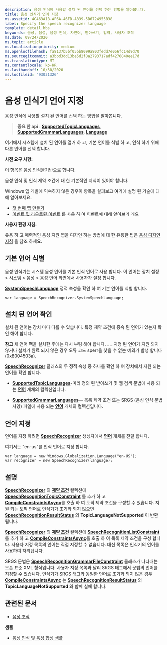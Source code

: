 ```yaml
---
description: 음성 인식에 사용할 설치 된 언어를 선택 하는 방법을 알아봅니다.
title: 음성 인식기 언어 지정
ms.assetid: 4C463A1B-AF6A-46FD-A839-5D6724955B38
label: Specify the speech recognizer language
template: detail.hbs
keywords: 음성, 음성, 음성 인식, 자연어, 받아쓰기, 입력, 사용자 조작
ms.date: 09/24/2020
ms.topic: article
ms.localizationpriority: medium
ms.openlocfilehash: fa8137b5bf05bb8099a803fedd7e056fc14d9d70
ms.sourcegitcommit: a3bbd3dd13be5d2f8a2793717adf4276840ee17d
ms.translationtype: MT
ms.contentlocale: ko-KR
ms.lasthandoff: 10/30/2020
ms.locfileid: "93031326"
---
```

# <a name="specify-the-speech-recognizer-language"></a>음성 인식기 언어 지정


음성 인식에 사용할 설치 된 언어를 선택 하는 방법을 알아봅니다.

> **중요 한 api** : [**SupportedTopicLanguages**](/uwp/api/windows.media.speechrecognition.speechrecognizer.supportedtopiclanguages), [**SupportedGrammarLanguages**](/uwp/api/windows.media.speechrecognition.speechrecognizer.supportedgrammarlanguages), [**Language**](/uwp/api/Windows.Globalization.Language)


여기에서 시스템에 설치 된 언어를 열거 하 고, 기본 언어를 식별 하 고, 인식 하기 위해 다른 언어를 선택 합니다.

**사전 요구 사항:**

이 항목은 [음성 인식을](speech-recognition.md)기반으로 합니다.

음성 인식 및 인식 제약 조건에 대 한 기본적인 지식이 있어야 합니다.

Windows 앱 개발에 익숙하지 않은 경우이 항목을 살펴보고 여기에 설명 된 기술에 대해 알아보세요.

-   [첫 번째 앱 만들기](../../get-started/your-first-app.md)
-   [이벤트 및 라우트된 이벤트](../../xaml-platform/events-and-routed-events-overview.md) 를 사용 하 여 이벤트에 대해 알아보기 개요

**사용자 환경 지침:**

유용 하 고 매력적인 음성 지원 앱을 디자인 하는 방법에 대 한 유용한 팁은 [음성 디자인 지침](./speech-interactions.md) 을 참조 하세요.

## <a name="identify-the-default-language"></a>기본 언어 식별


음성 인식기는 시스템 음성 언어를 기본 인식 언어로 사용 합니다. 이 언어는 장치 설정 &gt; 시스템 &gt; 음성 &gt; 음성 언어 화면에서 사용자가 설정 합니다.

[**SystemSpeechLanguage**](/uwp/api/windows.media.speechrecognition.speechrecognizer.systemspeechlanguage) 정적 속성을 확인 하 여 기본 언어를 식별 합니다.

```CSharp
var language = SpeechRecognizer.SystemSpeechLanguage; 
```

## <a name="confirm-an-installed-language"></a>설치 된 언어 확인


설치 된 언어는 장치 마다 다를 수 있습니다. 특정 제약 조건에 종속 된 언어가 있는지 확인 해야 합니다.

**참고**  새 언어 팩을 설치한 후에는 다시 부팅 해야 합니다. \_ \_ 지정 된 언어가 지원 되지 않거나 설치가 완료 되지 않은 경우 오류 코드 sperr을 찾을 수 없는 예외가 발생 합니다 (0x8004503a).

 

[**SpeechRecognizer**](/uwp/api/Windows.Media.SpeechRecognition.SpeechRecognizer) 클래스의 두 정적 속성 중 하나를 확인 하 여 장치에서 지원 되는 언어를 확인 합니다.

-   [**SupportedTopicLanguages**](/uwp/api/windows.media.speechrecognition.speechrecognizer.supportedtopiclanguages)-미리 정의 된 받아쓰기 및 웹 검색 문법에 사용 되는 [**언어**](/uwp/api/Windows.Globalization.Language) 개체의 컬렉션입니다.

-   [**SupportedGrammarLanguages**](/uwp/api/windows.media.speechrecognition.speechrecognizer.supportedgrammarlanguages)— 목록 제약 조건 또는 SRGS (음성 인식 문법 사양) 파일에 사용 되는 [**언어**](/uwp/api/Windows.Globalization.Language) 개체의 컬렉션입니다.

## <a name="specify-a-language"></a>언어 지정


언어를 지정 하려면 [**SpeechRecognizer**](/uwp/api/Windows.Media.SpeechRecognition.SpeechRecognizer) 생성자에서 [**언어**](/uwp/api/Windows.Globalization.Language) 개체를 전달 합니다.

여기서는 "en-us"를 인식 언어로 지정 합니다.


```CSharp
var language = new Windows.Globalization.Language("en-US"); 
var recognizer = new SpeechRecognizer(language); 
```

## <a name="remarks"></a>설명


[**SpeechRecognizer**](/uwp/api/Windows.Media.SpeechRecognition.SpeechRecognizer) 의 [**제약 조건**](/uwp/api/windows.media.speechrecognition.speechrecognizer.constraints) 컬렉션에 [**SpeechRecognitionTopicConstraint**](/uwp/api/Windows.Media.SpeechRecognition.SpeechRecognitionTopicConstraint) 를 추가 하 고 [**CompileConstraintsAsync**](/uwp/api/windows.media.speechrecognition.speechrecognizer.compileconstraintsasync)를 호출 하 여 토픽 제약 조건을 구성할 수 있습니다. 지원 되는 토픽 언어로 인식기가 초기화 되지 않으면 [**SpeechRecognitionResultStatus**](/uwp/api/Windows.Media.SpeechRecognition.SpeechRecognitionResultStatus) 의 **TopicLanguageNotSupported** 이 반환 됩니다.

[**SpeechRecognizer**](/uwp/api/Windows.Media.SpeechRecognition.SpeechRecognizer) 의 [**제약 조건**](/uwp/api/windows.media.speechrecognition.speechrecognizer.constraints) 컬렉션에 [**SpeechRecognitionListConstraint**](/uwp/api/Windows.Media.SpeechRecognition.SpeechRecognitionListConstraint) 를 추가 하 고 [**CompileConstraintsAsync**](/uwp/api/windows.media.speechrecognition.speechrecognizer.compileconstraintsasync)를 호출 하 여 목록 제약 조건을 구성 합니다. 사용자 지정 목록의 언어는 직접 지정할 수 없습니다. 대신 목록은 인식기의 언어를 사용하여 처리됩니다.

SRGS 문법은 [**SpeechRecognitionGrammarFileConstraint**](/uwp/api/Windows.Media.SpeechRecognition.SpeechRecognitionGrammarFileConstraint) 클래스가 나타내는 오픈 표준 XML 형식입니다. 사용자 지정 목록과 달리 SRGS 태그에서 문법의 언어를 지정할 수 있습니다. 인식기가 SRGS 태그와 동일한 언어로 초기화 되지 않은 경우 [**CompileConstraintsAsync**](/uwp/api/windows.media.speechrecognition.speechrecognizer.compileconstraintsasync) 는 [**SpeechRecognitionResultStatus**](/uwp/api/Windows.Media.SpeechRecognition.SpeechRecognitionResultStatus) 의 **TopicLanguageNotSupported** 와 함께 실패 합니다.

## <a name="related-articles"></a>관련된 문서

* [음성 조작](speech-interactions.md)

**샘플**

* [음성 인식 및 음성 합성 샘플](https://github.com/Microsoft/Windows-universal-samples/tree/master/Samples/SpeechRecognitionAndSynthesis)
 

 
